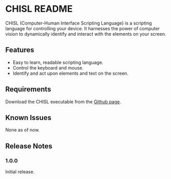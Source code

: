 # CHISL README
CHISL (Computer-Human Interface Scripting Language) is a scripting language for controlling your device. It harnesses the power of computer vision to dynamically identify and interact with the elements on your screen.

## Features
- Easy to learn, readable scripting language.
- Control the keyboard and mouse.
- Identify and act upon elements and text on the screen.

## Requirements

Download the CHISL executable from the [Github page](https://github.com/mtalyat/Computer-Human-Interface-Scripting-Language).

## Known Issues

None as of now.

## Release Notes

### 1.0.0

Initial release.
